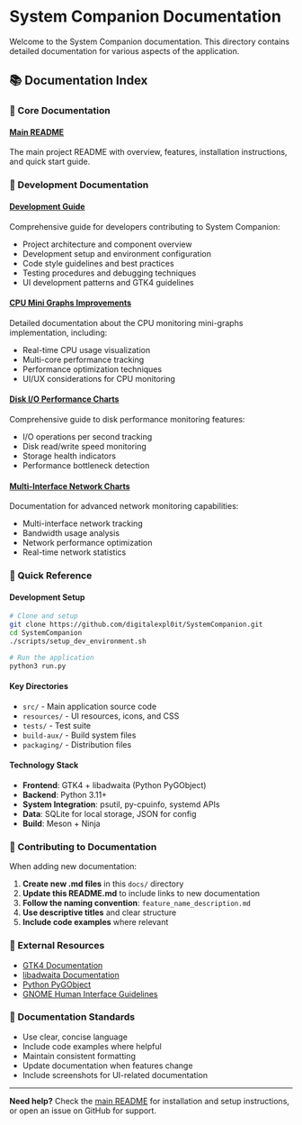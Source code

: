 # System Companion Documentation

Welcome to the System Companion documentation. This directory contains detailed documentation for various aspects of the application.

## 📚 Documentation Index

### 🎯 Core Documentation

#### [Main README](../README.md)
The main project README with overview, features, installation instructions, and quick start guide.

### 🔧 Development Documentation

#### [Development Guide](development_guide.md)
Comprehensive guide for developers contributing to System Companion:
- Project architecture and component overview
- Development setup and environment configuration
- Code style guidelines and best practices
- Testing procedures and debugging techniques
- UI development patterns and GTK4 guidelines

#### [CPU Mini Graphs Improvements](cpu_mini_graphs_improvements.md)
Detailed documentation about the CPU monitoring mini-graphs implementation, including:
- Real-time CPU usage visualization
- Multi-core performance tracking
- Performance optimization techniques
- UI/UX considerations for CPU monitoring

#### [Disk I/O Performance Charts](disk_iops_chart_improvements.md)
Comprehensive guide to disk performance monitoring features:
- I/O operations per second tracking
- Disk read/write speed monitoring
- Storage health indicators
- Performance bottleneck detection

#### [Multi-Interface Network Charts](multi_interface_network_chart_improvements.md)
Documentation for advanced network monitoring capabilities:
- Multi-interface network tracking
- Bandwidth usage analysis
- Network performance optimization
- Real-time network statistics

### 🚀 Quick Reference

#### Development Setup
```bash
# Clone and setup
git clone https://github.com/digitalexpl0it/SystemCompanion.git
cd SystemCompanion
./scripts/setup_dev_environment.sh

# Run the application
python3 run.py
```

#### Key Directories
- `src/` - Main application source code
- `resources/` - UI resources, icons, and CSS
- `tests/` - Test suite
- `build-aux/` - Build system files
- `packaging/` - Distribution files

#### Technology Stack
- **Frontend**: GTK4 + libadwaita (Python PyGObject)
- **Backend**: Python 3.11+
- **System Integration**: psutil, py-cpuinfo, systemd APIs
- **Data**: SQLite for local storage, JSON for config
- **Build**: Meson + Ninja

### 📖 Contributing to Documentation

When adding new documentation:

1. **Create new .md files** in this `docs/` directory
2. **Update this README.md** to include links to new documentation
3. **Follow the naming convention**: `feature_name_description.md`
4. **Use descriptive titles** and clear structure
5. **Include code examples** where relevant

### 🔗 External Resources

- [GTK4 Documentation](https://docs.gtk.org/gtk4/)
- [libadwaita Documentation](https://gnome.pages.gitlab.gnome.org/libadwaita/)
- [Python PyGObject](https://pygobject.readthedocs.io/)
- [GNOME Human Interface Guidelines](https://developer.gnome.org/hig/)

### 📝 Documentation Standards

- Use clear, concise language
- Include code examples where helpful
- Maintain consistent formatting
- Update documentation when features change
- Include screenshots for UI-related documentation

---

**Need help?** Check the [main README](../README.md) for installation and setup instructions, or open an issue on GitHub for support. 